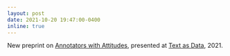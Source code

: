 ```yaml
---
layout: post
date: 2021-10-20 19:47:00-0400
inline: true
---
```


New preprint on [Annotators with Attitudes](https://arxiv.org/abs/2111.07997), presented at [Text as Data](https://tada2021.org/), 2021.